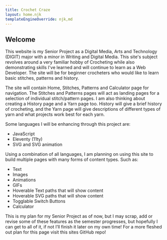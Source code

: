 ```yaml
---
title: Crochet Craze
layout: home.njk
templateEngineOverride: njk,md
---
```





## Welcome




This website is my Senior Project as a Digital Media, Arts and Technology (DIGIT) major with a minor in Writing and Digital Media. This site's subject revolves around a very familiar hobby of Crocheting while also demonstrating skills I've learned and will continue to learn as a Web Developer. The site will be for beginner crocheters who would like to learn basic stitches, patterns and history.

The site will contain Home, Stitches, Patterns and Calculator page for navigation. The Stitches and Patterns pages will act as landing pages for a selection of individual stitch/pattern pages. I am also thinking about creating a History page and a Yarn page too. History will give a brief history of crocheting, and the Yarn page will give descriptions of different types of yarn and what projects work best for each yarn.

Some languages I will be enhancing through this project are:
- JavaScript
- Eleventy (11ty)
- SVG and SVG animation

Using a combination of all languages, I am planning on using this site to build multiple pages with many forms of content types. Such as:
- Text
- Images
- Animations
- GIFs
- Hoverable Text paths that will show content
- Hoverable SVG paths that will show content
- Togglable Switch Buttons
- Calculator

This is my plan for my Senior Project as of now, but I may scrap, add or revise some of these features as the semester progresses, but hopefully I can get to all of it, if not I’ll finish it later on my own time! For a more fleshed out plan for this page visit this sites GitHub repo!